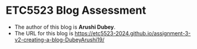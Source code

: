
# ETC5523 Blog Assessment
 
* The author of this blog is **Arushi Dubey**.
* The URL for this blog is https://etc5523-2024.github.io/assignment-3-v2-creating-a-blog-DubeyArushi19/
